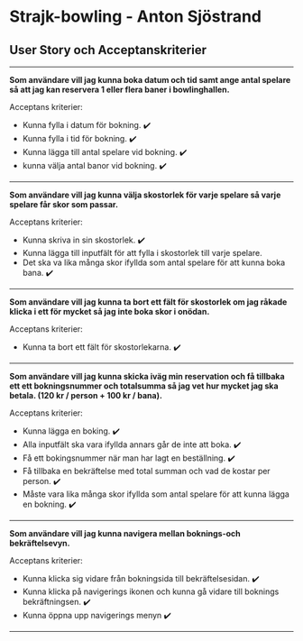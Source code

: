 # Strajk-bowling - Anton Sjöstrand

## User Story och Acceptanskriterier

_________________
**Som användare vill jag kunna boka datum och tid samt ange antal spelare så att jag kan reservera 1 eller flera baner i bowlinghallen.**

Acceptans kriterier: 
- Kunna fylla i datum för bokning. :heavy_check_mark:
- Kunna fylla i tid för bokning. :heavy_check_mark:
- Kunna lägga till antal spelare vid bokning. :heavy_check_mark:
- kunna välja antal banor vid bokning. :heavy_check_mark:
_________________
**Som användare vill jag kunna välja skostorlek för varje spelare så varje spelare får skor som passar.**

Acceptans kriterier:
- Kunna skriva in sin skostorlek. :heavy_check_mark:
- Kunna lägga till inputfält för att fylla i skostorlek till varje spelare. 
- Det ska va lika många skor ifyllda som antal spelare för att kunna boka bana. :heavy_check_mark:
_________________
**Som användare vill jag kunna ta bort ett fält för skostorlek om jag råkade klicka i ett för mycket så jag inte boka skor i onödan.**

Acceptans kriterier:
- Kunna ta bort ett fält för skostorlekarna. :heavy_check_mark:
_________________
**Som användare vill jag kunna skicka iväg min reservation och få tillbaka ett ett bokningsnummer och totalsumma så jag vet hur mycket jag ska betala. (120 kr / person + 100 kr / bana).**

Acceptans kriterier:
- Kunna lägga en boking. :heavy_check_mark:
- Alla inputfält ska vara ifyllda annars går de inte att boka. :heavy_check_mark:
- Få ett bokingsnummer när man har lagt en beställning. :heavy_check_mark:
- Få tillbaka en bekräftelse med total summan och vad de kostar per person. :heavy_check_mark:
- Måste vara lika många skor ifyllda som antal spelare för att kunna lägga en bokning. :heavy_check_mark:
_________________
**Som användare vill jag kunna navigera mellan boknings-och bekräftelsevyn.**

Acceptans kriterier: 
- Kunna klicka sig vidare från bokningsida till bekräftelsesidan. :heavy_check_mark:
- Kunna klicka på navigerings ikonen och kunna gå vidare till boknings bekräftningsen. :heavy_check_mark:
- Kunna öppna upp navigerings menyn :heavy_check_mark:
_________________










